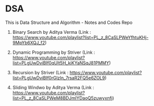 # DSA
This is Data Structure and Algorithm - Notes and Codes Repo

1. Binary Search by Aditya Verma (Link : https://www.youtube.com/playlist?list=PL_z_8CaSLPWeYfhtuKHj-9MpYb6XQJ_f2)

2. Dynamic Programming by Striver (Link : https://www.youtube.com/playlist?list=PLgUwDviBIf0qUlt5H_kiKYaNSqJ81PMMY)

3. Recursion by Striver (Link : https://www.youtube.com/playlist?list=PLgUwDviBIf0rGlzIn_7rsaR2FQ5e6ZOL9)

4. Sliding Windwo by Aditya Verma (Link : https://www.youtube.com/playlist?list=PL_z_8CaSLPWeM8BDJmIYDaoQ5zuwyxnfj)